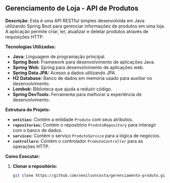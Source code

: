 ## Gerenciamento de Loja - API de Produtos

**Descrição:**
Esta é uma API RESTful simples desenvolvida em Java utilizando Spring Boot para gerenciar informações de produtos em uma loja. A aplicação permite criar, ler, atualizar e deletar produtos através de requisições HTTP.

**Tecnologias Utilizadas:**
* **Java:** Linguagem de programação principal.
* **Spring Boot:** Framework para desenvolvimento de aplicações Java.
* **Spring Web:** Spring para desenvolvimento de aplicações web.
* **Spring Data JPA:** Acesso a dados utilizando JPA.
* **H2 Database:** Banco de dados em memória usado para auxiliar no desenvolvimento.
* **Lombok:** Biblioteca que ajuda a reduzir código.
* **Spring DevTools:** Ferramenta para melhorar a experiência de desenvolvimento.

**Estrutura do Projeto:**
* **`entities`:** Contém a entidade `Produto` com seus atributos.
* **`repositories`:** Contém o repositório `ProdutoRepository` para interagir com o banco de dados.
* **`services`:** Contém o serviço `ProdutoService` para a lógica de negócios.
* **`controllers`:** Contém o controlador `ProdutoController` para as operações HTTP.

**Como Executar:**
1. **Clonar o repositório:**
   ```bash
   git clone https://github.com/venilsoncosta/gerenciamento-produto.git
